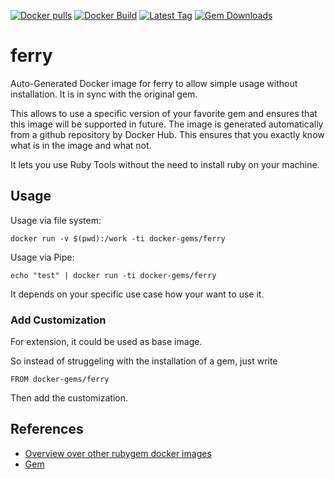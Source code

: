 [![Docker pulls](https://img.shields.io/docker/pulls/rubygem/ferry.svg)](https://hub.docker.com/r/rubygem/ferry/)
[![Docker Build](https://img.shields.io/docker/automated/rubygem/ferry.svg)](https://hub.docker.com/r/rubygem/ferry/)
[![Latest Tag](https://img.shields.io/github/tag/docker-rubygem/ferry.svg)](https://hub.docker.com/r/rubygem/ferry/)
[![Gem Downloads](https://img.shields.io/gem/dt/ferry.svg)](https://rubygems.org/gems/ferry/)
# ferry

Auto-Generated Docker image for ferry to allow simple usage without installation.
It is in sync with the original gem.

This allows to use a specific version of your favorite gem and ensures that this image will be supported in future.
The image is generated automatically from a github repository by Docker Hub.
This ensures that you exactly know what is in the image and what not.

It lets you use Ruby Tools without the need to install ruby on your machine.

## Usage

Usage via file system:

`docker run -v $(pwd):/work -ti docker-gems/ferry`

Usage via Pipe:

`echo "test" | docker run -ti docker-gems/ferry`

It depends on your specific use case how your want to use it.

### Add Customization

For extension, it could be used as base image.

So instead of struggeling with the installation of a gem, just write

`FROM docker-gems/ferry`

Then add the customization.

## References

 - [Overview over other rubygem docker images](https://github.com/thinkbot/docker-rubygem)
 - [Gem](https://rubygems.org/gems/ferry/)

